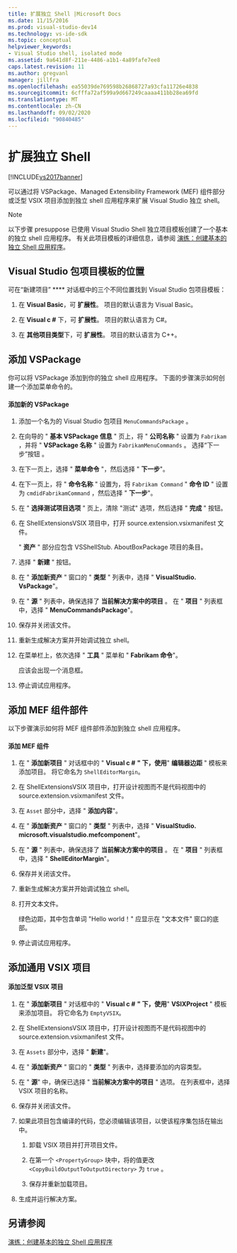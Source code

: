 ```yaml
---
title: 扩展独立 Shell |Microsoft Docs
ms.date: 11/15/2016
ms.prod: visual-studio-dev14
ms.technology: vs-ide-sdk
ms.topic: conceptual
helpviewer_keywords:
- Visual Studio shell, isolated mode
ms.assetid: 9a641d8f-211e-4486-a1b1-4a89fafe7ee8
caps.latest.revision: 11
ms.author: gregvanl
manager: jillfra
ms.openlocfilehash: ea55039de769598b26868727a93cfa11726e4838
ms.sourcegitcommit: 6cfffa72af599a9d667249caaaa411bb28ea69fd
ms.translationtype: MT
ms.contentlocale: zh-CN
ms.lasthandoff: 09/02/2020
ms.locfileid: "90840485"
---
```

# <a name="extending-the-isolated-shell"></a>扩展独立 Shell
[!INCLUDE[vs2017banner](../includes/vs2017banner.md)]

可以通过将 VSPackage、Managed Extensibility Framework (MEF) 组件部分或泛型 VSIX 项目添加到独立 shell 应用程序来扩展 Visual Studio 独立 shell。  
  
> [!NOTE]
> 以下步骤 presuppose 已使用 Visual Studio Shell 独立项目模板创建了一个基本的独立 shell 应用程序。 有关此项目模板的详细信息，请参阅 [演练：创建基本的独立 Shell 应用程序](../extensibility/walkthrough-creating-a-basic-isolated-shell-application.md)。  
  
## <a name="locations-for-the-visual-studio-package-project-template"></a>Visual Studio 包项目模板的位置  
 可在“新建项目” **** 对话框中的三个不同位置找到 Visual Studio 包项目模板：  
  
1. 在 **Visual Basic**，可 **扩展性**。 项目的默认语言为 Visual Basic。  
  
2. 在 **Visual c #** 下，可 **扩展性**。 项目的默认语言为 C#。  
  
3. 在 **其他项目类型**下，可 **扩展性**。 项目的默认语言为 C++。  
  
## <a name="adding-a-vspackage"></a>添加 VSPackage  
 你可以将 VSPackage 添加到你的独立 shell 应用程序。 下面的步骤演示如何创建一个添加菜单命令的。  
  
#### <a name="to-add-a-new-vspackage"></a>添加新的 VSPackage  
  
1. 添加一个名为的 Visual Studio 包项目 `MenuCommandsPackage` 。  
  
2. 在向导的 " **基本 VSPackage 信息** " 页上，将 " **公司名称** " 设置为 `Fabrikam` ，并将 " **VSPackage 名称** " 设置为 `FabrikamMenuCommands` 。 选择“下一步”按钮  。  
  
3. 在下一页上，选择 " **菜单命令** "，然后选择 " **下一步**"。  
  
4. 在下一页上，将 " **命令名称** " 设置为，将 `Fabrikam Command` " **命令 ID** " 设置为 `cmdidFabrikamCommand` ，然后选择 " **下一步**"。  
  
5. 在 " **选择测试项目选项** " 页上，清除 "测试" 选项，然后选择 " **完成** " 按钮。  
  
6. 在 ShellExtensionsVSIX 项目中，打开 source.extension.vsixmanifest 文件。  
  
     " **资产** " 部分应包含 VSShellStub. AboutBoxPackage 项目的条目。  
  
7. 选择 " **新建** " 按钮。  
  
8. 在 " **添加新资产** " 窗口的 " **类型** " 列表中，选择 " **VisualStudio. VsPackage**"。  
  
9. 在 " **源** " 列表中，确保选择了 **当前解决方案中的项目** 。 在 " **项目** " 列表框中，选择 " **MenuCommandsPackage**"。  
  
10. 保存并关闭该文件。  
  
11. 重新生成解决方案并开始调试独立 shell。  
  
12. 在菜单栏上，依次选择 " **工具** " 菜单和 " **Fabrikam 命令**"。  
  
     应该会出现一个消息框。  
  
13. 停止调试应用程序。  
  
## <a name="adding-a-mef-component-part"></a>添加 MEF 组件部件  
 以下步骤演示如何将 MEF 组件部件添加到独立 shell 应用程序。  
  
#### <a name="to-add-a-mef-component"></a>添加 MEF 组件  
  
1. 在 " **添加新项目** " 对话框中的 " **Visual c #** **" 下，使用**" **编辑器边距** " 模板来添加项目。 将它命名为 `ShellEditorMargin`。  
  
2. 在 ShellExtensionsVSIX 项目中，打开设计视图而不是代码视图中的 source.extension.vsixmanifest 文件。  
  
3. 在 `Asset` 部分中，选择 " **添加内容**"。  
  
4. 在 " **添加新资产** " 窗口的 " **类型** " 列表中，选择 " **VisualStudio. microsoft.visualstudio.mefcomponent**"。  
  
5. 在 " **源** " 列表中，确保选择了 **当前解决方案中的项目** 。 在 " **项目** " 列表框中，选择 " **ShellEditorMargin**"。  
  
6. 保存并关闭该文件。  
  
7. 重新生成解决方案并开始调试独立 shell。  
  
8. 打开文本文件。  
  
     绿色边距，其中包含单词 "Hello world！" 应显示在 "文本文件" 窗口的底部。  
  
9. 停止调试应用程序。  
  
## <a name="adding-a-generic-vsix-project"></a>添加通用 VSIX 项目  
  
#### <a name="to-add-a-generic-vsix-project"></a>添加泛型 VSIX 项目  
  
1. 在 " **添加新项目** " 对话框中的 " **Visual c #** **" 下，使用**" **VSIXProject** " 模板来添加项目。 将它命名为 `EmptyVSIX`。  
  
2. 在 ShellExtensionsVSIX 项目中，打开设计视图而不是代码视图中的 source.extension.vsixmanifest 文件。  
  
3. 在 `Assets` 部分中，选择 " **新建**"。  
  
4. 在 " **添加新资产** " 窗口的 " **类型** " 列表中，选择要添加的内容类型。  
  
5. 在 " **源**" 中，确保已选择 " **当前解决方案中的项目** " 选项。 在列表框中，选择 VSIX 项目的名称。  
  
6. 保存并关闭该文件。  
  
7. 如果此项目包含编译的代码，您必须编辑该项目，以使该程序集包括在输出中。  
  
    1. 卸载 VSIX 项目并打开项目文件。  
  
    2. 在第一个 `<PropertyGroup>` 块中，将的值更改 `<CopyBuildOutputToOutputDirectory>` 为 `true` 。  
  
    3. 保存并重新加载项目。  
  
8. 生成并运行解决方案。  
  
## <a name="see-also"></a>另请参阅  
 [演练：创建基本的独立 Shell 应用程序](../extensibility/walkthrough-creating-a-basic-isolated-shell-application.md)
